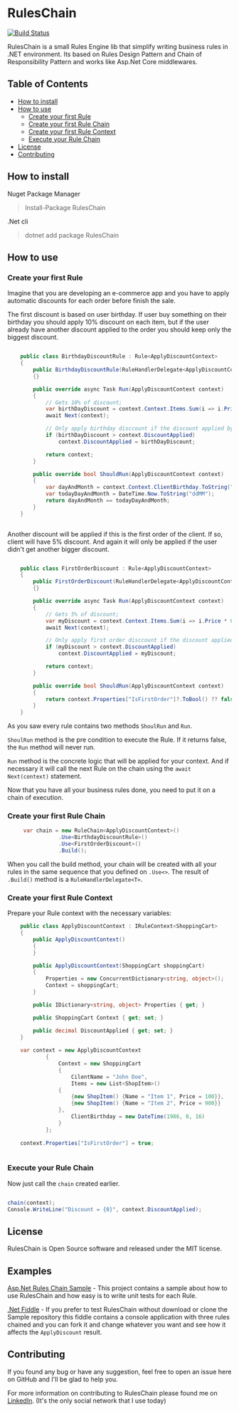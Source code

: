 # RulesChain
[![Build Status](https://dev.azure.com/RulesChain/RulesChain/_apis/build/status/lutticoelho.RulesChain?branchName=master)](https://dev.azure.com/RulesChain/RulesChain/_build/latest?definitionId=1&branchName=master)

RulesChain is a small Rules Engine lib that simplify writing business rules in .NET environment. Its based on Rules Design Pattern and Chain of Responsibility Pattern and works like Asp.Net Core middlewares.

## Table of Contents ##

- [How to install](#how-to-install)
- [How to use](#how-to-use)
    - [Create your first Rule](#create-your-first-rule)
    - [Create your first Rule Chain](#create-your-first-rule-chain)
    - [Create your first Rule Context](#create-your-first-rule-context)
    - [Execute your Rule Chain](#execute-your-rule-chain)
- [License](#license)
- [Contributing](#contributing)

## How to install ##

Nuget Package Manager
> Install-Package RulesChain

.Net cli
> dotnet add package RulesChain

## How to use ##

### Create your first Rule ###

Imagine that you are developing an e-commerce app and you have to apply automatic discounts for each order before finish the sale.

The first discount is based on user birthday. If user buy something on their birthday you should apply 10% discount on each item, but if the user already have another discount applied to the order you should keep only the biggest discount.

````c#

    public class BirthdayDiscountRule : Rule<ApplyDiscountContext>
    {
        public BirthdayDiscountRule(RuleHandlerDelegate<ApplyDiscountContext> next) : base(next)
        {}

        public override async Task Run(ApplyDiscountContext context)
        {
            // Gets 10% of discount;
            var birthDayDiscount = context.Context.Items.Sum(i => i.Price * 0.1M);
            await Next(context);

            // Only apply birthday disccount if the discount applied by the other rules are smaller than this
            if (birthDayDiscount > context.DiscountApplied)
                context.DiscountApplied = birthDayDiscount;

            return context;
        }

        public override bool ShouldRun(ApplyDiscountContext context)
        {
            var dayAndMonth = context.Context.ClientBirthday.ToString("ddMM");
            var todayDayAndMonth = DateTime.Now.ToString("ddMM");
            return dayAndMonth == todayDayAndMonth;
        }
    }
   
````

Another discount will be applied if this is the first order of the client. If so, client will have 5% discount. And again it will only be applied if the user didn't get another bigger discount.

````c#

    public class FirstOrderDiscount : Rule<ApplyDiscountContext>
    {
        public FirstOrderDiscount(RuleHandlerDelegate<ApplyDiscountContext> next) : base(next)
        {}

        public override async Task Run(ApplyDiscountContext context)
        {
            // Gets 5% of discount;
            var myDiscount = context.Context.Items.Sum(i => i.Price * 0.05M);
            await Next(context);

            // Only apply first order disccount if the discount applied by the other rules are smaller than this
            if (myDiscount > context.DiscountApplied)
                context.DiscountApplied = myDiscount;

            return context;
        }

        public override bool ShouldRun(ApplyDiscountContext context)
        {
            return context.Properties["IsFirstOrder"]?.ToBool() ?? false;
        }
    }

````

As you saw every rule contains two methods `ShoulRun` and `Run`. 

`ShoulRun` method is the pre condition to execute the Rule. If it returns false, the `Run` method will never run.

`Run` method is the concrete logic that will be applied for your context. And if necessary it will call the next Rule on the chain using the `await Next(context)` statement. 

Now that you have all your business rules done, you need to put it on a chain of execution.

### Create your first Rule Chain ###

````C#
     var chain = new RuleChain<ApplyDiscountContext>()
                .Use<BirthdayDiscountRule>()
                .Use<FirstOrderDiscount>()
                .Build();
````
When you call the build method, your chain will be created with all your rules in the same sequence that you defined on `.Use<>`. The result of `.Build()` method is a `RuleHandlerDelegate<T>`.

### Create your first Rule Context ###

Prepare your Rule context with the necessary variables:

````c#
    public class ApplyDiscountContext : IRuleContext<ShoppingCart>
    {
        public ApplyDiscountContext()
        {
        }

        public ApplyDiscountContext(ShoppingCart shoppingCart)
        {
            Properties = new ConcurrentDictionary<string, object>();
            Context = shoppingCart;
        }

        public IDictionary<string, object> Properties { get; }

        public ShoppingCart Context { get; set; }

        public decimal DiscountApplied { get; set; }
    }
    
    var context = new ApplyDiscountContext
            {
                Context = new ShoppingCart
                {
                    CilentName = "John Doe",
                    Items = new List<ShopItem>()
                {
                    {new ShopItem() {Name = "Item 1", Price = 100}},
                    {new ShopItem() {Name = "Item 2", Price = 900}}
                },
                    ClientBirthday = new DateTime(1986, 8, 16)
                }
            };
            
    context.Properties["IsFirstOrder"] = true;
    
````

### Execute your Rule Chain ###

Now just call the `chain` created earlier. 

````c#

chain(context);
Console.WriteLine("Discount = {0}", context.DiscountApplied);

````


## License ##

RulesChain is Open Source software and released under the MIT license.

## Examples

[Asp.Net Rules Chain Sample](http://bit.ly/ruleschain-sample) - This project contains a sample about how to use RulesChain and how easy is to write unit tests for each Rule.

[.Net Fiddle](http://bit.ly/RulesChain-DotNetFiddle)  - If you prefer to test RulesChain without download or clone the Sample repository this fiddle contains a console application with three rules chained and you can fork it and change whatever you want and see how it affects the `ApplyDiscount` result.

## Contributing ##

If you found any bug or have any suggestion, feel free to open an issue here on GitHub and I'll be glad to help you.

For more information on contributing to RulesChain please found me on [LinkedIn](http://bit.ly/linkedin-lutticoelho). (It's the only social network that I use today)

